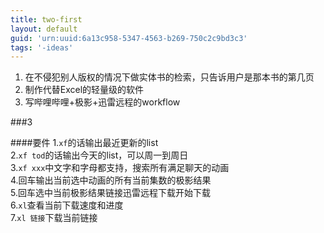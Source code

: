 ```yaml
---
title: two-first
layout: default
guid: 'urn:uuid:6a13c958-5347-4563-b269-750c2c9bd3c3'
tags: '-ideas'
---
```


1. 在不侵犯别人版权的情况下做实体书的检索，只告诉用户是那本书的第几页
2. 制作代替Excel的轻量级的软件
3. 写哔哩哔哩+极影+迅雷远程的workflow

###3

####要件 1.`xf`的话输出最近更新的list<br /> 2.`xf tod`的话输出今天的list，可以周一到周日<br /> 3.`xf xxx`中文字和字母都支持，搜索所有满足聊天的动画<br /> 4.回车输出当前选中动画的所有当前集数的极影结果<br /> 5.回车选中当前极影结果链接迅雷远程下载开始下载<br /> 6.`xl`查看当前下载速度和进度<br /> 7.`xl 链接`下载当前链接
